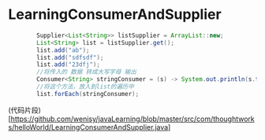# LearningConsumerAndSupplier

```java
        Supplier<List<String>> listSupplier = ArrayList::new;
        List<String> list = listSupplier.get();
        list.add("ab");
        list.add("sdfsdf");
        list.add("23dfj");
        //将传入的 数据 转成大写字母 输出
        Consumer<String> stringConsumer = (s) -> System.out.println(s.toUpperCase());
        //将这个方法，放入到list的遍历中
        list.forEach(stringConsumer);
```

(代码片段)[https://github.com/wenisy/javaLearning/blob/master/src/com/thoughtworks/helloWorld/LearningConsumerAndSupplier.java]
